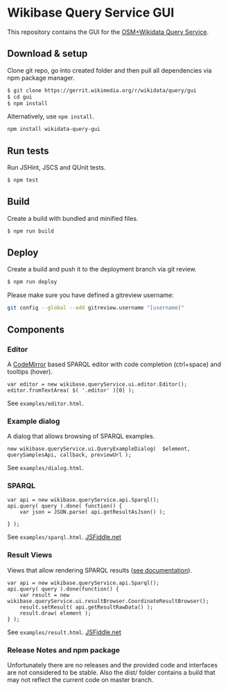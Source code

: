 # Wikibase Query Service GUI

This repository contains the GUI for the [OSM+Wikidata Query Service](https://wiki.openstreetmap.org/wiki/Wikidata%2BOSM_SPARQL_query_service).


## Download & setup

Clone git repo, go into created folder and then pull all dependencies via npm package manager.

```bash
$ git clone https://gerrit.wikimedia.org/r/wikidata/query/gui
$ cd gui
$ npm install
```

Alternatively, use `npm install`.

```bash
npm install wikidata-query-gui
```

## Run tests

Run JSHint, JSCS and QUnit tests.

```bash
$ npm test
```

## Build
Create a build with bundled and minified files.

```bash
$ npm run build
```


## Deploy
Create a build and push it to the deployment branch via git review.

```bash
$ npm run deploy
```


Please make sure you have defined a gitreview username:
```bash
git config --global --add gitreview.username "[username]"
```


## Components
### Editor
A [CodeMirror](https://codemirror.net/) based SPARQL editor with code completion (ctrl+space) and tooltips (hover).
```
var editor = new wikibase.queryService.ui.editor.Editor();
editor.fromTextArea( $( '.editor' )[0] );
```
See `examples/editor.html`.

### Example dialog

A dialog that allows browsing of SPARQL examples.
```
new wikibase.queryService.ui.QueryExampleDialog(  $element, querySamplesApi, callback, previewUrl );
```
See `examples/dialog.html`.

### SPARQL

```
var api = new wikibase.queryService.api.Sparql();
api.query( query ).done( function() {
	var json = JSON.parse( api.getResultAsJson() );

} );
```
See `examples/sparql.html`.
[JSFiddle.net](https://jsfiddle.net/jonaskress/qpuynfz8/)


### Result Views
Views that allow rendering SPARQL results ([see documentation](https://www.wikidata.org/wiki/Wikidata:SPARQL_query_service/Wikidata_Query_Help/Result_Views)).

```
var api = new wikibase.queryService.api.Sparql();
api.query( query ).done(function() {
	var result = new wikibase.queryService.ui.resultBrowser.CoordinateResultBrowser();
	result.setResult( api.getResultRawData() );
	result.draw( element );
} );
```
See `examples/result.html`.
[JSFiddle.net](https://jsfiddle.net/jonaskress/9dhv0yLp/)

### Release Notes and npm package

Unfortunately there are no releases and the provided code and interfaces are not considered to be stable.
Also the dist/ folder contains a build that may not reflect the current code on master branch.
